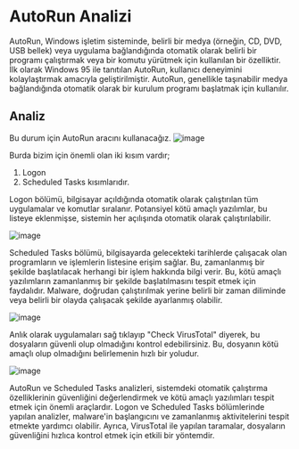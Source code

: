 # AutoRun Analizi

AutoRun, Windows işletim sisteminde, belirli bir medya (örneğin, CD, DVD, USB bellek) veya uygulama bağlandığında otomatik olarak belirli bir programı çalıştırmak veya bir komutu yürütmek için kullanılan bir özelliktir. İlk olarak Windows 95 ile tanıtılan AutoRun, kullanıcı deneyimini kolaylaştırmak amacıyla geliştirilmiştir. AutoRun, genellikle taşınabilir medya bağlandığında otomatik olarak bir kurulum programı başlatmak için kullanılır.

## Analiz
Bu durum için AutoRun aracını kullanacağız.
![image](https://github.com/user-attachments/assets/88e4586e-2351-4e93-840f-c3801f86917f)

Burda bizim için önemli olan iki kısım vardır;
1. Logon
2. Scheduled Tasks
kısımlarıdır.

Logon bölümü, bilgisayar açıldığında otomatik olarak çalıştırılan tüm uygulamalar ve komutlar sıralanır. Potansiyel kötü amaçlı yazılımlar, bu listeye eklenmişse, sistemin her açılışında otomatik olarak çalıştırılabilir.

![image](https://github.com/user-attachments/assets/86bbb75b-7a59-4b3c-bc24-618bfcddd93d)

Scheduled Tasks bölümü, bilgisayarda gelecekteki tarihlerde çalışacak olan programların ve işlemlerin listesine erişim sağlar. Bu, zamanlanmış bir şekilde başlatılacak herhangi bir işlem hakkında bilgi verir.
Bu, kötü amaçlı yazılımların zamanlanmış bir şekilde başlatılmasını tespit etmek için faydalıdır. Malware, doğrudan çalıştırılmak yerine belirli bir zaman diliminde veya belirli bir olayda çalışacak şekilde ayarlanmış olabilir.

![image](https://github.com/user-attachments/assets/0d7f000d-91d7-43b5-9293-0b2311a3c5b2)

Anlık olarak uygulamaları sağ tıklayıp "Check VirusTotal" diyerek, bu dosyaların güvenli olup olmadığını kontrol edebilirsiniz. Bu, dosyanın kötü amaçlı olup olmadığını belirlemenin hızlı bir yoludur.

![image](https://github.com/user-attachments/assets/389e26f8-f503-4ba5-bef3-bc928bd57369)

AutoRun ve Scheduled Tasks analizleri, sistemdeki otomatik çalıştırma özelliklerinin güvenliğini değerlendirmek ve kötü amaçlı yazılımları tespit etmek için önemli araçlardır. Logon ve Scheduled Tasks bölümlerinde yapılan analizler, malware'in başlangıcını ve zamanlanmış aktivitelerini tespit etmekte yardımcı olabilir. Ayrıca, VirusTotal ile yapılan taramalar, dosyaların güvenliğini hızlıca kontrol etmek için etkili bir yöntemdir.





